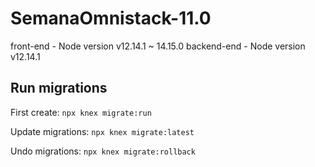 # SemanaOmnistack-11.0
 front-end - Node version v12.14.1 ~ 14.15.0
 backend-end - Node version v12.14.1

## Run migrations

First create:
`npx knex migrate:run`

Update migrations:
`npx knex migrate:latest`

Undo migrations:
`npx knex migrate:rollback`
